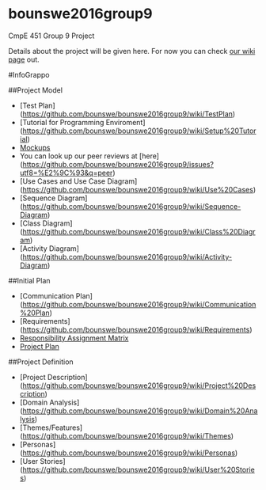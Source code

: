 # bounswe2016group9
CmpE 451 Group 9 Project

Details about the project will be given here. For now you can check [our wiki page](https://github.com/bounswe/bounswe2016group9/wiki) out.

#InfoGrappo 


##Project Model   
+    [Test Plan] (https://github.com/bounswe/bounswe2016group9/wiki/TestPlan)
+    [Tutorial for Programming Enviroment] (https://github.com/bounswe/bounswe2016group9/wiki/Setup%20Tutorial)
+    [Mockups](https://github.com/bounswe/bounswe2016group9/wiki/Mockups)
+    You can look up our peer reviews  at [here] (https://github.com/bounswe/bounswe2016group9/issues?utf8=%E2%9C%93&q=peer)
+    [Use Cases and Use Case Diagram] (https://github.com/bounswe/bounswe2016group9/wiki/Use%20Cases)    
+    [Sequence Diagram] (https://github.com/bounswe/bounswe2016group9/wiki/Sequence-Diagram)    
+    [Class Diagram] (https://github.com/bounswe/bounswe2016group9/wiki/Class%20Diagram)     
+    [Activity Diagram] (https://github.com/bounswe/bounswe2016group9/wiki/Activity-Diagram)         


##Initial Plan    
+    [Communication Plan] (https://github.com/bounswe/bounswe2016group9/wiki/Communication%20Plan)    
+    [Requirements] (https://github.com/bounswe/bounswe2016group9/wiki/Requirements)     
+    [Responsibility Assignment Matrix](https://github.com/bounswe/bounswe2016group9/wiki/Responsibility%20Assignment%20Matrix)
+    [Project Plan](https://github.com/bounswe/bounswe2016group9/blob/master/InfoGrappo.pod?raw=true)      

##Project Definition
+    [Project Description] (https://github.com/bounswe/bounswe2016group9/wiki/Project%20Description)    
+    [Domain Analysis] (https://github.com/bounswe/bounswe2016group9/wiki/Domain%20Analysis)    
+    [Themes/Features] (https://github.com/bounswe/bounswe2016group9/wiki/Themes)     
+    [Personas] (https://github.com/bounswe/bounswe2016group9/wiki/Personas)    
+    [User Stories] (https://github.com/bounswe/bounswe2016group9/wiki/User%20Stories)     




